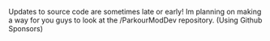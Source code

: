 Updates to source code are sometimes late or early!
Im planning on making a way for you guys to look at the /ParkourModDev repository. (Using Github Sponsors)
